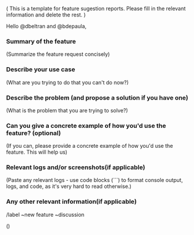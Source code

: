 
( This is a template for feature sugestion reports. Please fill in the relevant information and delete the rest. )

Hello @dbeltran and @bdepaula,

### Summary of the feature

(Summarize the feature request concisely)

### Describe your use case

(What are you trying to do that you can't do now?)

### Describe the problem (and propose a solution if you have one)

(What is the problem that you are trying to solve?)

### Can you give a concrete example of how you'd use the feature? (optional)

(If you can, please provide a concrete example of how you'd use the feature. This will help us)

### Relevant logs and/or screenshots(if applicable)

(Paste any relevant logs - use code blocks (```) to format console output, logs, and code, as
it's very hard to read otherwise.)

### Any other relevant information(if applicable)

/label ~new feature ~discussion

()